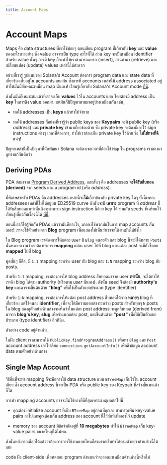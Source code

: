 ```yaml
---
title: Account Maps
---
```


# Account Maps

Maps คือ data structures ที่เราใช้บ่อยๆ ตอนเขียน program ที่เกี่ยวกับ **key** และ **value** ของอะไรบางอย่าง.ซึ่ง value อาจจะเป็น type อะไรก็ได้ ส่วน key จะเป็นเหมือน identifier สำหรับ value นั้นๆ การมี key ก็จะทำให้เราสามารถแทรก (insert), อ่านค่ามา (retrieve) และ เปลี่ยนแปลง (update) values เหล่านี้ได้สะดวก

อย่างที่เรารู้ รูปแบบของ Solana's Account ต้องการ program data และ state data ที่เกี่ยวข้องเก็บอยู่ใน accounts แยกกัน ซึ่งการที่ accounts เหล่านี้มี address associated อยู่ทำให้มันมีลักษณะเหมือน map นั่นเอง! เรียนรู้เกี่ยวกับ Solana's Account mode [ที่นี่][AccountCookbook].

ดังนั้นมันก็เหมาะสมแล้วที่เราจะเก็บ **values** ไว้ใน accounts แยก โดยต้องมี address เป็น **key** ในการดึง value ออกมา. แต่มันก็มีปัญหาตามมาอยู่บ้างเหมือนกัน เช่น, 

* พอใช้ addresses เป็น **keys** แล้วทำให้จำยาก

* พอใช้ addresses ก็อย่างที่เรารู้ว่า public keys ของ **Keypairs** จะมี public key (หรือ *address*) และ **private key** เข้ามาเกี่ยวข้องด้วย ซึ่ง private key จะต้องมีเอาไว้ sign instructions ต่างๆ เวลาที่ต้องการ, ทำให้เราต้องเก็บ private key ไว้ด้วย ซึ่ง **ไม่ใช่ทางที่ดี** แน่ๆ!

ปัญหาเหล่าน้ีเป็นปัญหาที่นักพัฒนา Solana จะต้องเจอเวลาที่ต้องใช้ `Map` ใน programs เราลองมาดูทางแก้กันดีกว่า

## Deriving PDAs

PDA ย่อมาจาก [Program Derived Address][PDA], และสั้นๆ คือ addresses **จะได้รับสืบทอด (derived)** จาก seeds และ a program id (หรือ _address_). 

ที่พิเศษสำหรับ PDAs คือ addresses เหล่านี้จะ**ไม่**เกี่ยวข้องกับ private key ใดๆ ทั้งนี้เพราะ addresses เหล่านี้ไม่ได้อยู่บน ED25519 curve ดังนั้นจะมี **เฉพาะ** program ที่ _address_ นี้ได้รับสืบทอดมาเท่านั้นถึงจะสามารถ sign instruction นี้ด้วย key ได้ ร่วมกับ seeds ที่เตรียมไว้ เรียนรู้เกี่ยวกับเรื่องนี้ได้ [ที่นี่][CPI].

ตอนนี้เราก็ได้รู้จักกับ PDAs แล้วว่ามันคืออะไร, มาลองใช้พวกมันในการ map accounts กันเถอะ! เราจะใช้ตัวอย่างจาก **Blog** program เพื่อแสดงให้เห็นว่าเราจะใช้งานมันได้ยังไง

ใน Blog program เราต้องการให้แต่ละ `User` มี `Blog` คนละตัว และ blog นี้จะมีได้หลาย `Posts` นั่นหมายความว่าเราต้องทำการ **mapping** แต่ละ user ไปที่ blog และแต่ละ post จะมีตัวชี้คอย **mapped** ไปที่ blog

พูดสั้นๆ ก็คือ, มี `1:1` mapping ระหว่าง user กับ blog และ `1:N` mapping ระหว่าง blog กับ posts.

สำหรับ `1:1` mapping, เราต้องการให้ blog address สืบทอดมาจาก user **เท่านั้น**, จะได้ทำให้เราดึง blog ได้ตาม authority (หรือตาม _user_ นั่นเอง). ดังนั้น seed จึงต้องมี **authority's key** และควรจะขึ้นต้นด้วย **"blog"** เพื่อใช้เป็นตัวแยกประเภท (type identifier)

สำหรับ `1:N` mapping, เราต้องการให้แต่ละ post address สืบทอดได้จาก **หลายๆ**  blog ที่เกี่ยวข้อง แต่ใช้คนละ **identifier**, เพื่อจะได้มีความแตกต่างระหว่าง posts สำหรับทุกๆ `N` posts ใน blog ลองดูตัวอย่างด้านล่างจะเห็นว่าในแต่ละ post address จะถูกสืบทอด (derived from) ​มาจาก **blog's key**,  **slug** เพื่อจำแนกแต่่ละ post, และขึ้นต้นด้วย **"post"** เพื่อใช้เป็นตัวแยกประเภท (type identifier) อีกทีนึง. 

ตัวอย่าง code อยู่ด้านล่าง, 

<SolanaCodeGroup>
  <SolanaCodeGroupItem title="Anchor" active>

  <template v-slot:default>

@[code](@/code/account-maps/deriving-pda/anchor-pda-map.rs)

  </template>

  <template v-slot:preview>

@[code](@/code/account-maps/deriving-pda/anchor-pda-map.preview.rs)

  </template>

  </SolanaCodeGroupItem>

  <SolanaCodeGroupItem title="Rust" active>

  <template v-slot:default>

@[code](@/code/account-maps/deriving-pda/vanilla-pda-map.rs)

  </template>

  <template v-slot:preview>

@[code](@/code/account-maps/deriving-pda/vanilla-pda-map.preview.rs)

  </template>

  </SolanaCodeGroupItem>

</SolanaCodeGroup>

ในฝั่ง client เราสามารถใช้ `PublicKey.findProgramAddress()` เพื่อหา `Blog` และ `Post` account address เอาไปเรียก `connection.getAccountInfo()` เพื่อดึงข้อมูล account data ตามตัวอย่างด้านล่าง 

<SolanaCodeGroup>
  <SolanaCodeGroupItem title="TS" active>

  <template v-slot:default>

@[code](@/code/account-maps/deriving-pda/client.ts)

  </template>

  <template v-slot:preview>

@[code](@/code/account-maps/deriving-pda/client.preview.ts)

  </template>

  </SolanaCodeGroupItem>

</SolanaCodeGroup>

## Single Map Account

วิธีอื่นที่จะทำ mapping ก็จะคือการใช้ data structure แบบ `BTreeMap` เก็บไว้ใน  account เดียว ซึ่ง account address นี้จะเป็น PDA หรือ public key ของ Keypair ที่สร้างขึ้นมาแล้วก็ได้

การทำ mapping accounts อาจจะไม่ใช่ทางที่ดีที่สุดเพราะเหตุผลต่อไปนี้

* คุณต้อง initialize account ที่เก็บ `BTreeMap` อยู่ก่อนที่คุณจะ สามารถเพิ่ม key-value pairs ลงไปและคุณต้องเก็บ address ของ account นี้ไว้สักที่เพื่อเอาไว้ update

* memory ของ account มีข้อจำกัดอยู่ที่ **10 megabytes** ทำให้ `BTreeMap` เก็บ key-value pairs ขนาดใหญ่ได้ไม่พอ.

ดังนั้นหลังจากเลือกได้แล้วว่าต้องการการใช้งานแบบไหนก็สามารถเริ่มทำได้ตามตัวอย่างด้านล่างนี้ได้เลย

<SolanaCodeGroup>
  <SolanaCodeGroupItem title="Rust" active>

  <template v-slot:default>

@[code](@/code/account-maps/trivial/vanilla-trivial-map.rs)

  </template>

  <template v-slot:preview>

@[code](@/code/account-maps/trivial/vanilla-trivial-map.preview.rs)

  </template>

  </SolanaCodeGroupItem>
</SolanaCodeGroup>

code ฝั่ง client-side เพื่อทดสอบ  program ด้านบนว่าจะออกมาเหมือนด้านล่างนี้หรือไม่

<SolanaCodeGroup>
  <SolanaCodeGroupItem title="TS" active>

  <template v-slot:default>

@[code](@/code/account-maps/trivial/client.ts)

  </template>

  <template v-slot:preview>

@[code](@/code/account-maps/trivial/client.preview.ts)

  </template>

  </SolanaCodeGroupItem>
</SolanaCodeGroup>



[AccountCookbook]: https://solanacookbook.com/core-concepts/accounts.html
[PDA]: https://solanacookbook.com/references/accounts.html#program-derived-address
[CPI]: https://solanacookbook.com/references/programs.html#create-a-program-derived-address